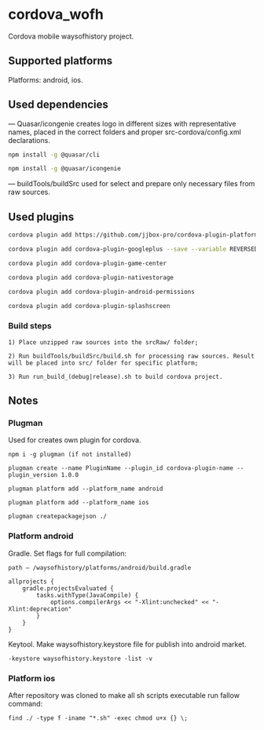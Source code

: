 # cordova_wofh

Cordova mobile waysofhistory project.

## Supported platforms

Platforms: android, ios.

## Used dependencies

— Quasar/icongenie creates logo in different sizes with representative names, placed in the correct folders and proper src-cordova/config.xml declarations.

```bash
npm install -g @quasar/cli

npm install -g @quasar/icongenie
```

— buildTools/buildSrc used for select and prepare only necessary files from raw sources.

## Used plugins
```bash
cordova plugin add https://github.com/jjbox-pro/cordova-plugin-platform-accessor.git

cordova plugin add cordova-plugin-googleplus --save --variable REVERSED_CLIENT_ID=com.googleusercontent.apps.530673218839-iroukardu627knpn91f0qrmog3omc4jk --variable WEB_APPLICATION_CLIENT_ID=530673218839-9vr964emi57ra48q9soe2vei25o5bkg5.apps.googleusercontent.com

cordova plugin add cordova-plugin-game-center

cordova plugin add cordova-plugin-nativestorage

cordova plugin add cordova-plugin-android-permissions

cordova plugin add cordova-plugin-splashscreen
```

### Build steps
```
1) Place unzipped raw sources into the srcRaw/ folder;

2) Run buildTools/buildSrc/build.sh for processing raw sources. Result will be placed into src/ folder for specific platform;

3) Run run_build_(debug|release).sh to build cordova project.
```

## Notes

### Plugman 

Used for creates own plugin for cordova.
```
npm i -g plugman (if not installed)

plugman create --name PluginName --plugin_id cordova-plugin-name --plugin_version 1.0.0

plugman platform add --platform_name android

plugman platform add --platform_name ios

plugman createpackagejson ./
```

### Platform android

Gradle. Set flags for full compilation:
```
path — /waysofhistory/platforms/android/build.gradle

allprojects {
    gradle.projectsEvaluated {
        tasks.withType(JavaCompile) {
            options.compilerArgs << "-Xlint:unchecked" << "-Xlint:deprecation"
        }
    }
}
```

Keytool. Make waysofhistory.keystore file for publish into android market.
```
-keystore waysofhistory.keystore -list -v
```

### Platform ios

After repository was cloned to make all sh scripts executable run fallow command:
```
find ./ -type f -iname "*.sh" -exec chmod u+x {} \;
```



